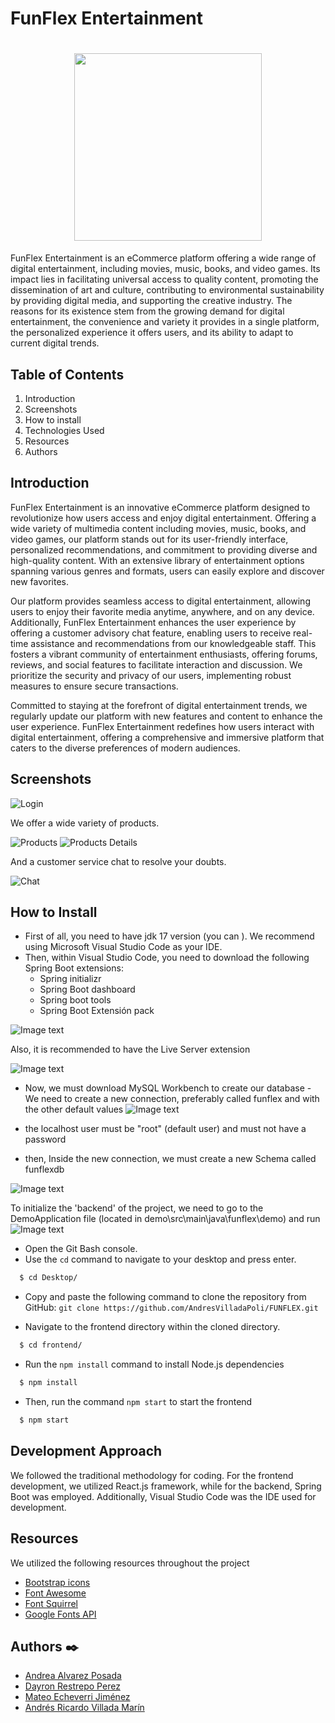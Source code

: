 # FunFlex Entertainment  


# <div align=center><a href="#"><img src="README_IMG/FunflexLogo.png" height=300px></a></div>



FunFlex Entertainment is an eCommerce platform offering a wide range of digital entertainment, including movies, music, books, and video games. Its impact lies in facilitating universal access to quality content, promoting the dissemination of art and culture, contributing to environmental sustainability by providing digital media, and supporting the creative industry. The reasons for its existence stem from the growing demand for digital entertainment, the convenience and variety it provides in a single platform, the personalized experience it offers users, and its ability to adapt to current digital trends.

## Table of Contents
1. Introduction
2. Screenshots
3. How to install
4. Technologies Used
5. Resources
6. Authors

## Introduction
FunFlex Entertainment is an innovative eCommerce platform designed to revolutionize how users access and enjoy digital entertainment. Offering a wide variety of multimedia content including movies, music, books, and video games, our platform stands out for its user-friendly interface, personalized recommendations, and commitment to providing diverse and high-quality content. With an extensive library of entertainment options spanning various genres and formats, users can easily explore and discover new favorites.

Our platform provides seamless access to digital entertainment, allowing users to enjoy their favorite media anytime, anywhere, and on any device. Additionally, FunFlex Entertainment enhances the user experience by offering a customer advisory chat feature, enabling users to receive real-time assistance and recommendations from our knowledgeable staff. This fosters a vibrant community of entertainment enthusiasts, offering forums, reviews, and social features to facilitate interaction and discussion. We prioritize the security and privacy of our users, implementing robust measures to ensure secure transactions.

Committed to staying at the forefront of digital entertainment trends, we regularly update our platform with new features and content to enhance the user experience. FunFlex Entertainment redefines how users interact with digital entertainment, offering a comprehensive and immersive platform that caters to the diverse preferences of modern audiences.
## Screenshots

![Login](README_IMG/login.PNG)

We offer a wide variety of products.

![Products](README_IMG/products.PNG)
![Products Details](README_IMG/details.PNG)

And a customer service chat to resolve your doubts.

![Chat](README_IMG/chat.PNG)


## How to Install

- First of all, you need to have jdk 17 version (you can ). We recommend using Microsoft Visual Studio Code as your IDE.
- Then, within Visual Studio Code, you need to download the following Spring Boot extensions:
	- Spring initializr 
	- Spring Boot dashboard 
	- Spring boot tools 
	- Spring Boot Extensión pack

![Image text](README_IMG/SpringBoot.png)

   Also, it is recommended to have the Live Server extension 
   
   ![Image text](README_IMG/LiveS.PNG)
   
   - Now, we must download MySQL Workbench to create our database
	- We need to create a new connection, preferably called funflex and with the other default values
	![Image text](README_IMG/Conection.PNG)
	
   - the localhost user must be "root" (default user) and must not have a password
   - then, Inside the new connection, we must create a new Schema called funflexdb

![Image text](README_IMG/Schema.PNG)


To initialize the 'backend' of the project, we need to go to the DemoApplication file (located in demo\src\main\java\funflex\demo) and run
![Image text](README_IMG/DemoApplication.PNG)




- Open the Git Bash console.
- Use the `cd` command to navigate to your desktop and press enter.
```bash
  $ cd Desktop/
```
- Copy and paste the following command to clone the repository from GitHub: `git clone https://github.com/AndresVilladaPoli/FUNFLEX.git`

- Navigate to the frontend directory within the cloned directory.
```bash
  $ cd frontend/
```
- Run the `npm install` command to install Node.js dependencies
```bash
  $ npm install
```
- Then, run the command `npm start` to start the frontend
```bash
  $ npm start
```

    
## Development Approach

We followed the traditional methodology for coding. For the frontend development, we utilized React.js framework, while for the backend, Spring Boot was employed. Additionally, Visual Studio Code was the IDE used for development.


## Resources
We utilized the following resources throughout the project
- [Bootstrap icons](https://icons.getbootstrap.com)
- [Font Awesome](https://fontawesome.com)
- [Font Squirrel](https://www.fontsquirrel.com)
- [Google Fonts API](https://fonts.google.com)


## Authors ✒️

- [Andrea Alvarez Posada](https://github.com/andreaalpo)
- [Dayron Restrepo Perez](https://github.com/DayronR12)
- [Mateo Echeverri Jiménez](https://github.com/Mateo8888)
- [Andrés Ricardo Villada Marín](https://github.com/AndresVilladaPoli)
